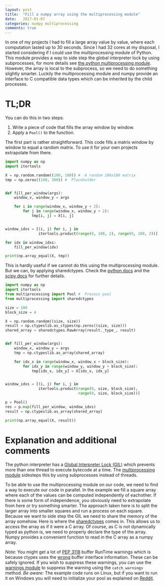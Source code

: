 ```yaml
---
layout: post
title:  "Fill a numpy array using the multiprocessing module"
date:   2017-01-07
categories: numpy multiprocessing
comments: true
---
```

In one of my projects I had to fill a large array value by value, where each computation lasted up to 30 seconds. Since I had 32 cores at my disposal, I started considering if I could use the multiprocessing module of Python. This module provides a way to side step the global interpreter lock by using subprocesses, for more details see [the python multiprocessing module][python-multi]. However, the array is local to the subprocess, so we need to do something slightly smarter. Luckily the multiprocessing module and numpy provide an interface to C compatible data types which can be inherited by the child processes.

# TL;DR
You can do this in two steps:

1. Write a piece of code that fills the array window by window.
2. Apply a ```Pool()``` to the function.

The first part is rather straightforward. This code fills a matrix window by window to equal a random matrix. To use it for your own projects extrapolate from there.

```python
import numpy as np
import itertools

X = np.random.random((100, 100)) #  A random 100x100 matrix
tmp = np.zeros((100, 100)) #  Placeholder


def fill_per_window(args):
    window_x, window_y = args

    for i in range(window_x, window_y + 2):
        for j in range(window_x, window_y + 2):
            tmp[i, j] = X[i, j]


window_idxs = [(i, j) for i, j in
               itertools.product(range(0, 100, 2), range(0, 100, 2))]

for idx in window_idxs:
    fill_per_window(idx)

print(np.array_equal(X, tmp))
```
This is hardly useful if we cannot do this using the multiprocessing module. But we can, by applying sharedctypes. Check the [python docs][python-ctypes] and the [scipy docs][scipy-ctypes] for further details.

```python
import numpy as np
import itertools
from multiprocessing import Pool #  Process pool
from multiprocessing import sharedctypes

size = 100
block_size = 4

X = np.random.random((size, size))
result = np.ctypeslib.as_ctypes(np.zeros((size, size)))
shared_array = sharedctypes.RawArray(result._type_, result)


def fill_per_window(args):
    window_x, window_y = args
    tmp = np.ctypeslib.as_array(shared_array)

    for idx_x in range(window_x, window_x + block_size):
        for idx_y in range(window_y, window_y + block_size):
            tmp[idx_x, idx_y] = X[idx_x, idx_y]


window_idxs = [(i, j) for i, j in
               itertools.product(range(0, size, block_size),
                                 range(0, size, block_size))]

p = Pool()
res = p.map(fill_per_window, window_idxs)
result = np.ctypeslib.as_array(shared_array)

print(np.array_equal(X, result))
```

# Explanation and additional comments
The python interpreter has a [Global Interpreter Lock (GIL)][python-gil] which prevents more than one thread to execute bytecode at a time. The [multiprocessing module][python-multi] sidesteps this by using subprocesses instead of threads.

To be able to use the multiprocessing module on our code, we need to find a way to execute our code in parallel. In the example we fill a square array where each of the values can be computed independently of eachother. If there is some form of independence, you obviously need to extrapolate from here or try something smarter. The approach taken here is to split the larger array into smaller squares and run a process on each square. Because we want to side step the GIL we need to share the memory of the array somehow. Here is where the [sharedctypes][python-ctypes] comes in. This allows us to access the array as if it were a C array. Of course, as C is not dynamically typed as python is, we need to properly declare the type of the array. Numpy provides a convenient function to read in the C array as a numpy array. 

*Note:* You might get a lot of [PEP 3118][PEP-3118] buffer RunTime warnings which is because ctypes uses the [wrong](http://bugs.python.org/issue10744) buffer interface information. These can be safely ignored. If you wish to suppress these warnings, you can use the [warnings module][python-warnings] to suppress the warning using the ```catch_warnings``` method.
*Be aware:* The example code runs on Linux, but if you want to run it on Windows you will need to initialize your pool as explained on [Reddit][reddit].


[python-warnings]: https://docs.python.org/2/library/warnings.html
[python-gil]: https://docs.python.org/2/glossary.html#term-global-interpreter-lock
[python-multi]: https://docs.python.org/2/library/multiprocessing.html
[reddit]: https://www.reddit.com/r/Python/comments/j3qjb/parformatlabpool_replacement/
[python-ctypes]: https://docs.python.org/2/library/multiprocessing.html#module-multiprocessing.sharedctypes
[scipy-ctypes]: https://docs.scipy.org/doc/numpy/reference/routines.ctypeslib.html
[PEP-3118]: https://www.python.org/dev/peps/pep-3118/
